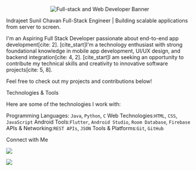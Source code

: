 <p align="center">
  <img src="http://googleusercontent.com/image_generation_content/1" alt="Full-stack and Web Developer Banner">
</p>

Indrajeet Sunil Chavan
Full-Stack Engineer | Building scalable applications from server to screen.

I'm an Aspiring Full Stack Developer passionate about end-to-end app development[cite: 2]. [cite_start]I'm a technology enthusiast with strong foundational knowledge in mobile app development, UI/UX design, and backend integration[cite: 4, 2]. [cite_start]I am seeking an opportunity to contribute my technical skills and creativity to innovative software projects[cite: 5, 8].

Feel free to check out my projects and contributions below!

Technologies & Tools

Here are some of the technologies I work with:

Programming Languages: `Java`, `Python`, `C`
Web Technologies:`HTML`, `CSS`, `JavaScript`
Android Tools:`Flutter`, `Android Studio`, `Room Database`, `Firebase`
APIs & Networking:`REST APIs`, `JSON`
Tools & Platforms:`Git`, `GitHub`

Connect with Me

[<img src="https://img.shields.io/badge/LinkedIn-0077B5?style=for-the-badge&logo=linkedin&logoColor=white">](https://www.linkedin.com/in/indrachavan)

[<img src="https://img.shields.io/badge/Email-D14836?style=for-the-badge&logo=gmail&logoColor=white">](mailto:indrajeetchavan137@gmail.com)

